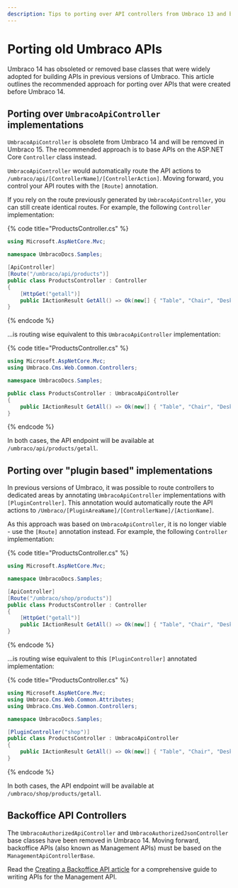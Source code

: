 ```yaml
---
description: Tips to porting over API controllers from Umbraco 13 and below
---
```


# Porting old Umbraco APIs

Umbraco 14 has obsoleted or removed base classes that were widely adopted for building APIs in previous versions of Umbraco. This article outlines the recommended approach for porting over APIs that were created before Umbraco 14.

## Porting over `UmbracoApiController` implementations

`UmbracoApiController` is obsolete from Umbraco 14 and will be removed in Umbraco 15. The recommended approach is to base APIs on the ASP.NET Core `Controller` class instead.

`UmbracoApiController` would automatically route the API actions to `/umbraco/api/[ControllerName]/[ControllerAction]`. Moving forward, you control your API routes with the `[Route]` annotation.

If you rely on the route previously generated by `UmbracoApiController`, you can still create identical routes. For example, the following `Controller` implementation:

{% code title="ProductsController.cs" %}
```csharp
using Microsoft.AspNetCore.Mvc;

namespace UmbracoDocs.Samples;

[ApiController]
[Route("/umbraco/api/products")]
public class ProductsController : Controller
{
    [HttpGet("getall")]
    public IActionResult GetAll() => Ok(new[] { "Table", "Chair", "Desk", "Computer" });
}
```
{% endcode %}

...is routing wise equivalent to this `UmbracoApiController` implementation:

{% code title="ProductsController.cs" %}
```csharp
using Microsoft.AspNetCore.Mvc;
using Umbraco.Cms.Web.Common.Controllers;

namespace UmbracoDocs.Samples;

public class ProductsController : UmbracoApiController
{
    public IActionResult GetAll() => Ok(new[] { "Table", "Chair", "Desk", "Computer" });
}
```
{% endcode %}

In both cases, the API endpoint will be available at `/umbraco/api/products/getall`.

## Porting over "plugin based" implementations

In previous versions of Umbraco, it was possible to route controllers to dedicated areas by annotating `UmbracoApiController` implementations with `[PluginController]`. This annotation would automatically route the API actions to `/Umbraco/[PluginAreaName]/[ControllerName]/[ActionName]`.

As this approach was based on `UmbracoApiController`, it is no longer viable - use the `[Route]` annotation instead. For example, the following `Controller` implementation:

{% code title="ProductsController.cs" %}
```csharp
using Microsoft.AspNetCore.Mvc;

namespace UmbracoDocs.Samples;

[ApiController]
[Route("/umbraco/shop/products")]
public class ProductsController : Controller
{
    [HttpGet("getall")]
    public IActionResult GetAll() => Ok(new[] { "Table", "Chair", "Desk", "Computer" });
}
```
{% endcode %}

...is routing wise equivalent to this `[PluginController]` annotated implementation:

{% code title="ProductsController.cs" %}
```csharp
using Microsoft.AspNetCore.Mvc;
using Umbraco.Cms.Web.Common.Attributes;
using Umbraco.Cms.Web.Common.Controllers;

namespace UmbracoDocs.Samples;

[PluginController("shop")]
public class ProductsController : UmbracoApiController
{
    public IActionResult GetAll() => Ok(new[] { "Table", "Chair", "Desk", "Computer" });
}
```
{% endcode %}

In both cases, the API endpoint will be available at `/umbraco/shop/products/getall`.

## Backoffice API Controllers

The `UmbracoAuthorizedApiController` and `UmbracoAuthorizedJsonController` base classes have been removed in Umbraco 14. Moving forward, backoffice APIs (also known as Management APIs) must be based on the `ManagementApiControllerBase`.

Read the [Creating a Backoffice API article](../tutorials/creating-a-backoffice-api/README.md) for a comprehensive guide to writing APIs for the Management API.
